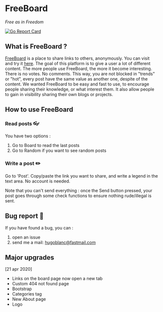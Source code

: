 # FreeBoard
_Free as in Freedom_

[![Go Report Card](https://goreportcard.com/badge/github.com/eze-kiel/freeboard)](https://goreportcard.com/report/github.com/eze-kiel/freeboard)

## What is FreeBoard ?
[FreeBoard](http://www.freeboard.tech) is a place to share links to others, anonymously.
You can visit and try it [here](http://www.freeboard.tech). The goal of this platform is to give a user a lot of different content. The more people use FreeBoard, the more it become interesting. There is no votes. No comments. This way, you are not blocked in "trends" or "hot", every post have the same value as another one, despite of the content.
We wanted FreeBoard to be easy and fast to use, to encourage people sharing their knowledge, or what interest them. It also allow people to gain in visibility sharing their own blogs or projects.


## How to use FreeBoard
### Read posts :eyeglasses:
You have two options :
1. Go to Board to read the last posts
1. Go to Random if you want to see random posts

### Write a post :pencil2:
Go to 'Post'. Copy/paste the link you want to share, and write a legend in the text area. No account is needed.

Note that you can't send everything : once the Send button pressed, your post goes through some check functions to ensure nothing rude/illegal is sent.

## Bug report :bug:
If you have found a bug, you can :
1. open an issue
1. send me a mail: hugoblanc@fastmail.com

## Major upgrades
[21 apr 2020]
* Links on the board page now open a new tab
* Custom 404 not found page
* Bootstrap
* Categories tag
* New About page
* Logo